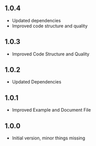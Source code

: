 ## 1.0.4

- Updated dependencies
- Improved code structure and quality

## 1.0.3

- Improved Code Structure and Quality

## 1.0.2

- Updated Dependencies

## 1.0.1

- Improved Example and Document File

## 1.0.0

- Initial version, minor things missing

